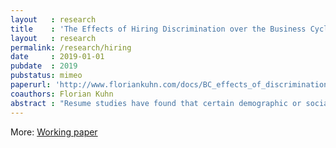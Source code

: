 ```yaml
---
layout   : research
title    : 'The Effects of Hiring Discrimination over the Business Cycle.'
layout   : research
permalink: /research/hiring
date     : 2019-01-01
pubdate  : 2019
pubstatus: mimeo
paperurl: 'http://www.floriankuhn.com/docs/BC_effects_of_discrimination.pdf'
coauthors: Florian Kuhn
abstract : "Resume studies have found that certain demographic or social groups have lower callback rates for job interviews than others. We show theoretically that such a form of hiring discrimination implies a higher volatility of labor market outcomes for the discriminated group in the context of a standard search-and-matching model with an urn-ball matching function. In line with this prediction, CPS data shows that blacks in the US have higher unemployment volatility over the business cycle compared to whites when controlling for many observables visible to employers. We do not find the same effect for women when compared to men, consistent with the fact that resume studies generally find hiring discrimination for women to be at least an order of magnitude smaller than for blacks. Quantitatively, our theoretic setup allows us to directly use the point estimates from resume studies as parameter inputs for the differential in hiring rates in our model. Doing so, and calibrating to the US labor market, we find that the model can explain 70% of the extra business cycle volatility in the black unemployment rate."
---
```

More: [Working paper](http://www.floriankuhn.com/docs/BC_effects_of_discrimination.pdf)
